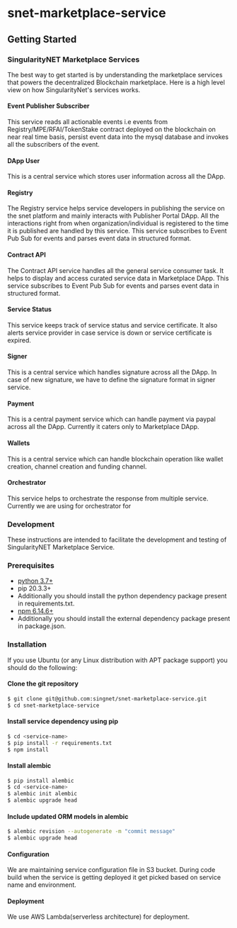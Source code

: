 # snet-marketplace-service

## Getting Started  
### SingularityNET Marketplace Services
The best way to get started is by understanding the marketplace services that powers the decentralized Blockchain marketplace. Here is a high level view on how SingularityNet's services works.
#### Event Publisher Subscriber
This service reads all actionable events i.e events from Registry/MPE/RFAI/TokenStake contract deployed on the blockchain on near real time basis, persist event data into the mysql database and invokes all the subscribers of the event.
#### DApp User
This is a central service which stores user information across all the DApp.
#### Registry
The Registry service helps service developers in publishing the service on the snet platform and mainly interacts with Publisher Portal DApp. All the interactions right from when organization/individual is registered to the time it is published are handled by this service.
This service subscribes to Event Pub Sub for events and parses event data in structured format.
#### Contract API
The Contract API service handles all the general service consumer task. It helps to display and access curated service data in Marketplace DApp.
This service subscribes to Event Pub Sub for events and parses event data in structured format.
#### Service Status
This service keeps track of service status and service certificate. It also alerts service provider in case service is down or service certificate is expired. 
#### Signer
This is a central service which handles signature across all the DApp. In case of new signature, we have to define the signature format in signer service.
#### Payment
This is a central payment service which can handle payment via paypal across all the DApp. Currently it caters only to Marketplace DApp.
#### Wallets
This is a central  service which can handle blockchain operation like wallet creation, channel creation and funding channel.
#### Orchestrator
This service helps to orchestrate the response from multiple service. Currently we are using for orchestrator for 
### Development
These instructions are intended to facilitate the development and testing of SingularityNET Marketplace Service.

### Prerequisites

* [python 3.7+](https://www.python.org/downloads/)
* pip 20.3.3+
* Additionally you should install the python dependency package present in requirements.txt.
* [npm 6.14.6+](#)
* Additionally you should install the external dependency package present in package.json.

### Installation
If you use Ubuntu (or any Linux distribution with APT package support) you should do the following:

#### Clone the git repository
```bash
$ git clone git@github.com:singnet/snet-marketplace-service.git
$ cd snet-marketplace-service
```
#### Install service dependency using pip
```bash
$ cd <service-name>
$ pip install -r requirements.txt
$ npm install
```
#### Install alembic
```bash
$ pip install alembic
$ cd <service-name>
$ alembic init alembic
$ alembic upgrade head
```

#### Include updated ORM models in alembic
```bash
$ alembic revision --autogenerate -m "commit message"
$ alembic upgrade head
```

#### Configuration
We are maintaining service configuration file in S3 bucket. During code build when the service is getting deployed it get picked based on service name and environment.
#### Deployment
We use AWS Lambda(serverless architecture) for deployment.
